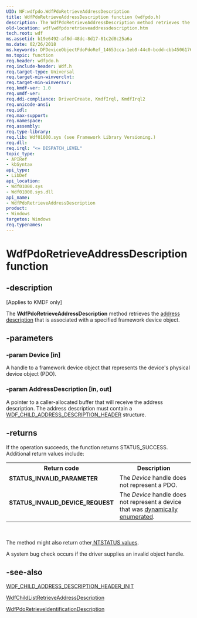 ```yaml
---
UID: NF:wdfpdo.WdfPdoRetrieveAddressDescription
title: WdfPdoRetrieveAddressDescription function (wdfpdo.h)
description: The WdfPdoRetrieveAddressDescription method retrieves the address description that is associated with a specified framework device object.
old-location: wdf\wdfpdoretrieveaddressdescription.htm
tech.root: wdf
ms.assetid: b19e6492-af8d-48dc-8d17-81c2d8c25a6a
ms.date: 02/26/2018
ms.keywords: DFDeviceObjectFdoPdoRef_14653cca-1eb9-44c0-bcdd-cbb450617659.xml, WdfPdoRetrieveAddressDescription, WdfPdoRetrieveAddressDescription method, kmdf.wdfpdoretrieveaddressdescription, wdf.wdfpdoretrieveaddressdescription, wdfpdo/WdfPdoRetrieveAddressDescription
ms.topic: function
req.header: wdfpdo.h
req.include-header: Wdf.h
req.target-type: Universal
req.target-min-winverclnt: 
req.target-min-winversvr: 
req.kmdf-ver: 1.0
req.umdf-ver: 
req.ddi-compliance: DriverCreate, KmdfIrql, KmdfIrql2
req.unicode-ansi: 
req.idl: 
req.max-support: 
req.namespace: 
req.assembly: 
req.type-library: 
req.lib: Wdf01000.sys (see Framework Library Versioning.)
req.dll: 
req.irql: "<= DISPATCH_LEVEL"
topic_type:
- APIRef
- kbSyntax
api_type:
- LibDef
api_location:
- Wdf01000.sys
- Wdf01000.sys.dll
api_name:
- WdfPdoRetrieveAddressDescription
product:
- Windows
targetos: Windows
req.typenames: 
---
```


# WdfPdoRetrieveAddressDescription function


## -description


<p class="CCE_Message">[Applies to KMDF only]</p>

The <b>WdfPdoRetrieveAddressDescription</b> method retrieves the <a href="https://docs.microsoft.com/windows-hardware/drivers/wdf/dynamic-enumeration">address description</a> that is associated with a specified framework device object.


## -parameters




### -param Device [in]

A handle to a framework device object that represents the device's physical device object (PDO).


### -param AddressDescription [in, out]

A pointer to a caller-allocated buffer that will receive the address description. The address description must contain a <a href="https://msdn.microsoft.com/library/windows/hardware/ff551219">WDF_CHILD_ADDRESS_DESCRIPTION_HEADER</a> structure.


## -returns



If the operation succeeds, the function returns STATUS_SUCCESS. Additional return values include:

<table>
<tr>
<th>Return code</th>
<th>Description</th>
</tr>
<tr>
<td width="40%">
<dl>
<dt><b>STATUS_INVALID_PARAMETER</b></dt>
</dl>
</td>
<td width="60%">
The <i>Device</i> handle does not represent a PDO. 


</td>
</tr>
<tr>
<td width="40%">
<dl>
<dt><b>STATUS_INVALID_DEVICE_REQUEST</b></dt>
</dl>
</td>
<td width="60%">
The <i>Device</i> handle does not represent a device that was <a href="https://docs.microsoft.com/windows-hardware/drivers/wdf/dynamic-enumeration">dynamically enumerated</a>. 

</td>
</tr>
</table>
 

The method might also return other<a href="https://msdn.microsoft.com/7792201b-63bb-4db5-803d-2af02893d505"> NTSTATUS values</a>.

A system bug check occurs if the driver supplies an invalid object handle.




## -see-also




<a href="https://msdn.microsoft.com/library/windows/hardware/ff551220">WDF_CHILD_ADDRESS_DESCRIPTION_HEADER_INIT</a>



<a href="https://msdn.microsoft.com/library/windows/hardware/ff545648">WdfChildListRetrieveAddressDescription</a>



<a href="https://msdn.microsoft.com/library/windows/hardware/ff548824">WdfPdoRetrieveIdentificationDescription</a>
 

 


